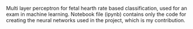 Multi layer perceptron for fetal hearth rate based classification, used for an exam in machine learning.
Notebook file (ipynb) contains only the code for creating the neural networks used in the project, which is my contribution.
